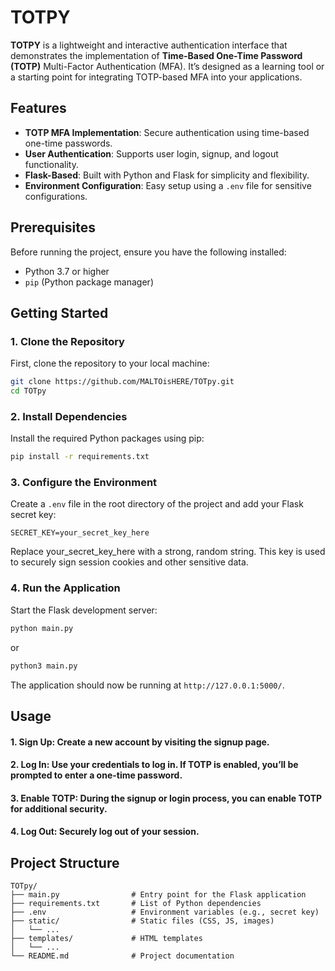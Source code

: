 # TOTPY

**TOTPY** is a lightweight and interactive authentication interface that demonstrates the implementation of **Time-Based One-Time Password (TOTP)** Multi-Factor Authentication (MFA). It’s designed as a learning tool or a starting point for integrating TOTP-based MFA into your applications.


## Features

- **TOTP MFA Implementation**: Secure authentication using time-based one-time passwords.
- **User Authentication**: Supports user login, signup, and logout functionality.
- **Flask-Based**: Built with Python and Flask for simplicity and flexibility.
- **Environment Configuration**: Easy setup using a `.env` file for sensitive configurations.

## Prerequisites

Before running the project, ensure you have the following installed:

- Python 3.7 or higher
- `pip` (Python package manager)


## Getting Started

### 1. Clone the Repository

First, clone the repository to your local machine:

```bash
git clone https://github.com/MALTOisHERE/TOTpy.git
cd TOTpy
```
### 2. Install Dependencies

Install the required Python packages using pip:

```bash
pip install -r requirements.txt
```
### 3. Configure the Environment

Create a ```.env``` file in the root directory of the project and add your Flask secret key:

```env
SECRET_KEY=your_secret_key_here
```

Replace your_secret_key_here with a strong, random string. This key is used to securely sign session cookies and other sensitive data.

### 4. Run the Application

Start the Flask development server:

```bash
python main.py
```
or

```bash
python3 main.py
```

The application should now be running at ```http://127.0.0.1:5000/```.

## Usage

#### 1. Sign Up: Create a new account by visiting the signup page.

#### 2. Log In: Use your credentials to log in. If TOTP is enabled, you’ll be prompted to enter a one-time password.

#### 3. Enable TOTP: During the signup or login process, you can enable TOTP for additional security.

#### 4. Log Out: Securely log out of your session.


## Project Structure

```
TOTpy/
├── main.py                # Entry point for the Flask application
├── requirements.txt       # List of Python dependencies
├── .env                   # Environment variables (e.g., secret key)
├── static/                # Static files (CSS, JS, images)
│   └── ...
├── templates/             # HTML templates
│   └── ...
└── README.md              # Project documentation
```




